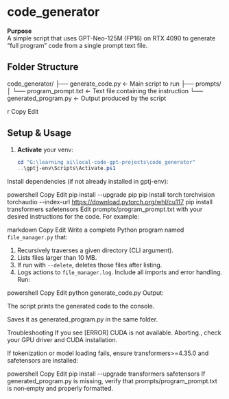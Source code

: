 # code_generator

**Purpose**  
A simple script that uses GPT-Neo-125M (FP16) on RTX 4090 to generate “full program” code from a single prompt text file.

## Folder Structure

code_generator/
├── generate_code.py ← Main script to run
├── prompts/
│ └── program_prompt.txt ← Text file containing the instruction
└── generated_program.py ← Output produced by the script

r
Copy
Edit

## Setup & Usage

1. **Activate** your venv:
   ```powershell
   cd "G:\learning ai\local-code-gpt-projects\code_generator"
   ..\gptj-env\Scripts\Activate.ps1
Install dependencies (if not already installed in gptj-env):

powershell
Copy
Edit
pip install --upgrade pip
pip install torch torchvision torchaudio --index-url https://download.pytorch.org/whl/cu117
pip install transformers safetensors
Edit prompts/program_prompt.txt with your desired instructions for the code. For example:

markdown
Copy
Edit
Write a complete Python program named `file_manager.py` that:
1. Recursively traverses a given directory (CLI argument).
2. Lists files larger than 10 MB.
3. If run with `--delete`, deletes those files after listing.
4. Logs actions to `file_manager.log`.
Include all imports and error handling.
Run:

powershell
Copy
Edit
python generate_code.py
Output:

The script prints the generated code to the console.

Saves it as generated_program.py in the same folder.

Troubleshooting
If you see [ERROR] CUDA is not available. Aborting., check your GPU driver and CUDA installation.

If tokenization or model loading fails, ensure transformers>=4.35.0 and safetensors are installed:

powershell
Copy
Edit
pip install --upgrade transformers safetensors
If generated_program.py is missing, verify that prompts/program_prompt.txt is non‐empty and properly formatted.
